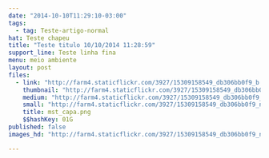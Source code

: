 ```yaml
---
date: "2014-10-10T11:29:10-03:00"
tags:
  - tag: Teste-artigo-normal
hat: Teste chapeu
title: "Teste titulo 10/10/2014 11:28:59"
support_line: Teste linha fina
menu: meio ambiente
layout: post
files:
  - link: "http://farm4.staticflickr.com/3927/15309158549_db306bb0f9_b.jpg"
    thumbnail: "http://farm4.staticflickr.com/3927/15309158549_db306bb0f9_t.jpg"
    medium: "http://farm4.staticflickr.com/3927/15309158549_db306bb0f9_z.jpg"
    small: "http://farm4.staticflickr.com/3927/15309158549_db306bb0f9_n.jpg"
    title: mst_capa.png
    $$hashKey: 01G
published: false
images_hd: "http://farm4.staticflickr.com/3927/15309158549_db306bb0f9_n.jpg"

---
```

